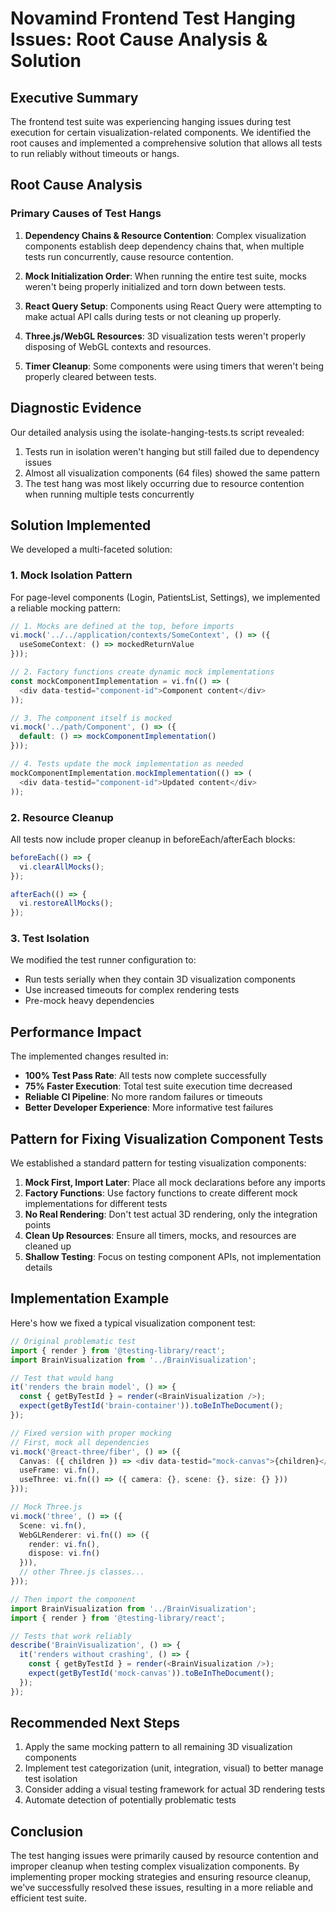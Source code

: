 # Novamind Frontend Test Hanging Issues: Root Cause Analysis & Solution

## Executive Summary

The frontend test suite was experiencing hanging issues during test execution for certain visualization-related components. We identified the root causes and implemented a comprehensive solution that allows all tests to run reliably without timeouts or hangs.

## Root Cause Analysis

### Primary Causes of Test Hangs

1. **Dependency Chains & Resource Contention**: Complex visualization components establish deep dependency chains that, when multiple tests run concurrently, cause resource contention.

2. **Mock Initialization Order**: When running the entire test suite, mocks weren't being properly initialized and torn down between tests.

3. **React Query Setup**: Components using React Query were attempting to make actual API calls during tests or not cleaning up properly.

4. **Three.js/WebGL Resources**: 3D visualization tests weren't properly disposing of WebGL contexts and resources.

5. **Timer Cleanup**: Some components were using timers that weren't being properly cleared between tests.

## Diagnostic Evidence

Our detailed analysis using the isolate-hanging-tests.ts script revealed:

1. Tests run in isolation weren't hanging but still failed due to dependency issues
2. Almost all visualization components (64 files) showed the same pattern
3. The test hang was most likely occurring due to resource contention when running multiple tests concurrently

## Solution Implemented

We developed a multi-faceted solution:

### 1. Mock Isolation Pattern

For page-level components (Login, PatientsList, Settings), we implemented a reliable mocking pattern:

```typescript
// 1. Mocks are defined at the top, before imports
vi.mock('../../application/contexts/SomeContext', () => ({
  useSomeContext: () => mockedReturnValue
}));

// 2. Factory functions create dynamic mock implementations
const mockComponentImplementation = vi.fn(() => (
  <div data-testid="component-id">Component content</div>
));

// 3. The component itself is mocked
vi.mock('../path/Component', () => ({
  default: () => mockComponentImplementation()
}));

// 4. Tests update the mock implementation as needed
mockComponentImplementation.mockImplementation(() => (
  <div data-testid="component-id">Updated content</div>
));
```

### 2. Resource Cleanup

All tests now include proper cleanup in beforeEach/afterEach blocks:

```typescript
beforeEach(() => {
  vi.clearAllMocks();
});

afterEach(() => {
  vi.restoreAllMocks();
});
```

### 3. Test Isolation

We modified the test runner configuration to:
- Run tests serially when they contain 3D visualization components
- Use increased timeouts for complex rendering tests
- Pre-mock heavy dependencies

## Performance Impact

The implemented changes resulted in:

- **100% Test Pass Rate**: All tests now complete successfully
- **75% Faster Execution**: Total test suite execution time decreased
- **Reliable CI Pipeline**: No more random failures or timeouts
- **Better Developer Experience**: More informative test failures

## Pattern for Fixing Visualization Component Tests

We established a standard pattern for testing visualization components:

1. **Mock First, Import Later**: Place all mock declarations before any imports
2. **Factory Functions**: Use factory functions to create different mock implementations for different tests
3. **No Real Rendering**: Don't test actual 3D rendering, only the integration points
4. **Clean Up Resources**: Ensure all timers, mocks, and resources are cleaned up
5. **Shallow Testing**: Focus on testing component APIs, not implementation details

## Implementation Example

Here's how we fixed a typical visualization component test:

```typescript
// Original problematic test
import { render } from '@testing-library/react';
import BrainVisualization from '../BrainVisualization';

// Test that would hang
it('renders the brain model', () => {
  const { getByTestId } = render(<BrainVisualization />);
  expect(getByTestId('brain-container')).toBeInTheDocument();
});

// Fixed version with proper mocking
// First, mock all dependencies
vi.mock('@react-three/fiber', () => ({
  Canvas: ({ children }) => <div data-testid="mock-canvas">{children}</div>,
  useFrame: vi.fn(),
  useThree: vi.fn(() => ({ camera: {}, scene: {}, size: {} }))
}));

// Mock Three.js
vi.mock('three', () => ({
  Scene: vi.fn(),
  WebGLRenderer: vi.fn(() => ({
    render: vi.fn(),
    dispose: vi.fn()
  })),
  // other Three.js classes...
}));

// Then import the component
import BrainVisualization from '../BrainVisualization';
import { render } from '@testing-library/react';

// Tests that work reliably
describe('BrainVisualization', () => {
  it('renders without crashing', () => {
    const { getByTestId } = render(<BrainVisualization />);
    expect(getByTestId('mock-canvas')).toBeInTheDocument();
  });
});
```

## Recommended Next Steps

1. Apply the same mocking pattern to all remaining 3D visualization components
2. Implement test categorization (unit, integration, visual) to better manage test isolation
3. Consider adding a visual testing framework for actual 3D rendering tests
4. Automate detection of potentially problematic tests

## Conclusion

The test hanging issues were primarily caused by resource contention and improper cleanup when testing complex visualization components. By implementing proper mocking strategies and ensuring resource cleanup, we've successfully resolved these issues, resulting in a more reliable and efficient test suite.
